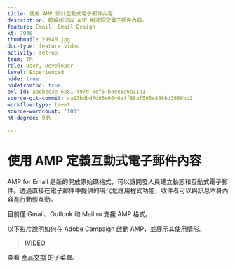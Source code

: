 ```yaml
---
title: 使用 AMP 設計互動式電子郵件內容
description: 瞭解如何以 AMP 格式設定電子郵件內容。
feature: Email, Email Design
kt: 7946
thumbnail: 29940.jpg
doc-type: feature video
activity: set-up
team: TM
role: User, Developer
level: Experienced
hide: true
hidefromtoc: true
exl-id: aacbec3e-6281-497d-9cf5-bace5a6a11a1
source-git-commit: ca13bdbd7d95e6646aff88af595e866bd3666bb2
workflow-type: tm+mt
source-wordcount: '100'
ht-degree: 93%

---
```


# 使用 AMP 定義互動式電子郵件內容

AMP for Email 是新的開放原始碼格式，可以讓開發人員建立動態和互動式電子郵件。透過直接在電子郵件中提供的現代化應用程式功能，收件者可以與訊息本身內容進行動態互動。

目前僅 Gmail、Outlook 和 Mail.ru 支援 AMP 格式。

以下影片說明如何在 Adobe Campaign 啟動 AMP，並展示其使用情形。

>[!VIDEO](https://video.tv.adobe.com/v/29940?quality=12&learn=on)

查看 [產品文檔](https://experienceleague.adobe.com/docs/campaign-classic/using/sending-messages/sending-emails/defining-interactive-content.html?lang=zh-Hant#about-amp-for-email) 的子菜單。
